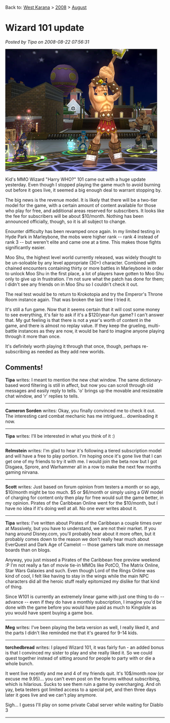 Back to: [West Karana](/posts/westkarana.md) > [2008](/posts/2008/westkarana.md) > [August](./westkarana.md)
# Wizard 101 update

*Posted by Tipa on 2008-08-22 07:56:31*

![](../../../uploads/2008/08/wizardgraphicalclient-2008-08-22-07-20-33-96.jpg "wizardgraphicalclient-2008-08-22-07-20-33-96")

Kid's MMO Wizard "Harry WHO?" 101 came out with a huge update yesterday. Even though I stopped playing the game much to avoid burning out before it goes live, it seemed a big enough deal to warrant stopping by.

The big news is the revenue model. It is likely that there will be a two-tier model for the game, with a certain amount of content available for those who play for free, and additional areas reserved for subscribers. It looks like the fee for subscribers will be about $10/month. Nothing has been announced officially, though, so it is all subject to change.

Enounter difficulty has been revamped once again. In my limited testing in Hyde Park in Marleybone, the mobs were higher rank -- rank 4 instead of rank 3 -- but weren't elite and came one at a time. This makes those fights significantly easier. 

Moo Shu, the highest level world currently released, was widely thought to be un-soloable by any level appropriate (30+) character. Combined with chained encounters containing thirty or more battles in Marleybone in order to unlock Moo Shu in the first place, a lot of players have gotten to Moo Shu only to give up in frustration. I'm not sure what the patch has done for them; I didn't see any friends on in Moo Shu so I couldn't check it out.

The real test would be to return to Krokotopia and try the Emperor's Throne Room instance again. That was broken the last time I tried it.

It's still a fun game. Now that it seems certain that it will cost some money to see everything, it's fair to ask if it's a $120/year-fun game? I can't answer that. My gut feeling is that there is not a year's worth of content in the game, and there is almost no replay value. If they keep the grueling, multi-battle instances as they are now, it would be hard to imagine anyone playing through it more than once.

It's definitely worth playing it through that once, though, perhaps re-subscribing as needed as they add new worlds.

## Comments!

**Tipa** writes: I meant to mention the new chat window. The same dictionary-based word filtering is still in affect, but now you can scroll through old messages and easily reply to tells. 'o' brings up the movable and resizeable chat window, and 'r' replies to tells.

---

**Cameron Sorden** writes: Okay, you finally convinced me to check it out. The interesting card combat mechanic has me intrigued... downloading it now.

---

**Tipa** writes: I'll be interested in what you think of it :)

---

**Relmstein** writes: I'm glad to hear it's following a tiered subscription model and will have a free to play portion. I'm hoping once it's gone live that I can get one of my friends to try it with me. I would join the beta now but I got Disgaea, Sprore, and Warhammer all in a row to make the next few months gaming nirvana.

---

**Scott** writes: Just based on forum opinion from testers a month or so ago, $10/month might be too much. $5 or $6/month or simply using a GW model of charging for content only then play for free would suit the game better, in my opinion. Pirates of the Caribbean Online went for the $10/month, but I have no idea if it's doing well at all. No one ever writes about it.

---

**Tipa** writes: I've written about Pirates of the Caribbean a couple times over at Massively, but you have to understand, we are not their market. If you hang around Disney.com, you'll probably hear about it more often, but it probably comes down to the reason we don't really hear much about EverQuest and Dark Age of Camelot -- those gamers talk more on message boards than on blogs.

Anyway, you just missed a Pirates of the Caribbean free preview weekend :P I'm not really a fan of movie tie-in MMOs like PotCO, The Matrix Online, Star Wars Galaxies and such. Even though Lord of the Rings Online was kind of cool, I felt like having to stay in the wings while the main NPC characters did all the heroic stuff really epitomized my dislike for that kind of thing.

Since W101 is currently an extremely linear game with just one thing to do -- advance -- even if they do have a monthly subscription, I imagine you'd be done with the game before you would have paid as much to KingsIsle as you would have spent buying a game box.

---

**Meg** writes: I've been playing the beta version as well, I really liked it, and the parts I didn't like reminded me that it's geared for 9-14 kids.

---

**torchedbread** writes: I played Wizard 101, it was fairly fun - an added bonus is that I convinced my sister to play and she really liked it. So we could quest together instead of sitting around for people to party with or die a whole bunch.

It went live recently and me and 4 of my friends quit. It's 10$/month now (or excuse me 9.95)... you can't even post on the forums without subscribing, which is hilarious. Sucks to see them ruin a game by overcharging. And oh yay, beta testers got limited access to a special pet, and then three days later it goes live and we can't play anymore.

Sigh... I guess I'll play on some private Cabal server while waiting for Diablo 3

---

